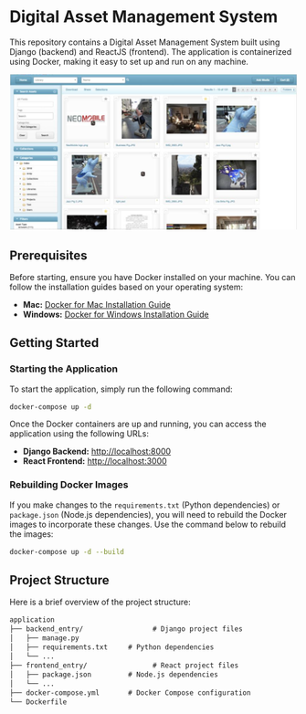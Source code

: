 # Digital Asset Management System

This repository contains a Digital Asset Management System built using Django (backend) and ReactJS (frontend). The application is containerized using Docker, making it easy to set up and run on any machine.

![Digital Asset Management System](application/dam.png)

## Prerequisites

Before starting, ensure you have Docker installed on your machine. You can follow the installation guides based on your operating system:

- **Mac:** [Docker for Mac Installation Guide](https://docs.docker.com/docker-for-mac/install/)
- **Windows:** [Docker for Windows Installation Guide](https://docs.docker.com/docker-for-windows/install/)

## Getting Started

### Starting the Application

To start the application, simply run the following command:

```bash
docker-compose up -d
```

Once the Docker containers are up and running, you can access the application using the following URLs:

- **Django Backend:** [http://localhost:8000](http://localhost:8000)
- **React Frontend:** [http://localhost:3000](http://localhost:3000)

### Rebuilding Docker Images

If you make changes to the `requirements.txt` (Python dependencies) or `package.json` (Node.js dependencies), you will need to rebuild the Docker images to incorporate these changes. Use the command below to rebuild the images:

```bash
docker-compose up -d --build
```

## Project Structure

Here is a brief overview of the project structure:

```
application
├── backend_entry/                 # Django project files
│   ├── manage.py
│   ├── requirements.txt     # Python dependencies
│   └── ...
├── frontend_entry/                # React project files
│   ├── package.json         # Node.js dependencies
│   └── ...
├── docker-compose.yml       # Docker Compose configuration
└── Dockerfile                
```


